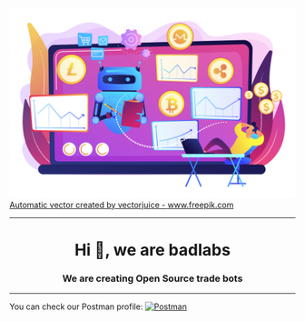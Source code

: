 ![](profile/source/19197542.jpg)
<a href='https://www.freepik.com/vectors/automatic'>Automatic vector created by vectorjuice - www.freepik.com</a>

<hr>

<h1 align="center">Hi 👋, we are <b>badlabs</b></h1>
<h3 align="center">We are creating Open Source trade bots</h3>

<hr>

<span>
  You can check our Postman profile:
  
  <a href="https://www.postman.com/bad-labs" target="_blank">
    <img alt=Postman src="https://user-images.githubusercontent.com/2676579/34940598-17cc20f0-f9be-11e7-8c6d-f0190d502d64.png" width="40" height="40">
  </a>
</span>
